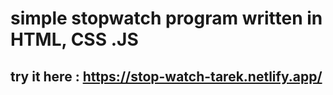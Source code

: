 #  simple stopwatch program written in HTML, CSS .JS
## try it here : https://stop-watch-tarek.netlify.app/
